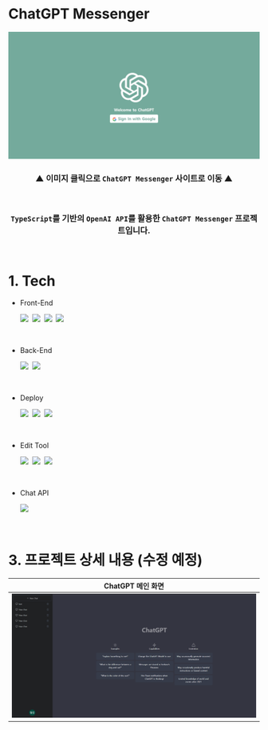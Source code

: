 # ChatGPT Messenger

<div align='center'>
<a href='https://chatgpt-messenger-hyungjinhan.vercel.app/'>
<img src="./public/loginscreen.png">
</a>

### ▲ 이미지 클릭으로 `ChatGPT Messenger` 사이트로 이동 ▲

</div>

<br>

<div align='center'>

### `TypeScript`를 기반의 `OpenAI API`를 활용한 `ChatGPT Messenger` 프로젝트입니다.

</div>

<br>

# 1. Tech

- Front-End
  <br>

  <img src="https://img.shields.io/badge/JavaScript-F7DF1E?style=flat-square&logo=JavaScript&logoColor=424242">&nbsp;
  <img src="https://img.shields.io/badge/TypeScript-3178C6?style=flat-square&logo=TypeScript&logoColor=white">&nbsp;
  <img src="https://img.shields.io/badge/Next.js-000000?style=flat-square&logo=Next.js&logoColor=white">&nbsp;
  <img src="https://img.shields.io/badge/Tailwind CSS-06B6D4?style=flat-square&logo=Tailwind CSS&logoColor=white">

<br>

- Back-End
  <br>

  <img src="https://img.shields.io/badge/Node.js-339933?style=flat-square&logo=Node.js&logoColor=white">&nbsp;
  <img src="https://img.shields.io/badge/Firebase-FFCA28?style=flat-square&logo=Firebase&logoColor=black">

<br>

- Deploy
  <br>

  <img src="https://img.shields.io/badge/Vercel-000000?style=flat-square&logo=Vercel&logoColor=white">&nbsp;
  <img src="https://img.shields.io/badge/Firebase-FFCA28?style=flat-square&logo=Firebase&logoColor=black">&nbsp;
  <img src="https://img.shields.io/badge/Google Cloud-4285F4?style=flat-square&logo=Google Cloud&logoColor=white">

<br>

- Edit Tool
  <br>

  <img src="https://img.shields.io/badge/Visual Studio Code-007ACC?style=flat-square&logo=Visual Studio Code&logoColor=white">&nbsp;
  <img src="https://img.shields.io/badge/Git-F05032?style=flat-square&logo=Git&logoColor=white">&nbsp;
  <img src="https://img.shields.io/badge/GitHub-181717?style=flat-square&logo=GitHub&logoColor=white">

<br>

- Chat API
  <br>

  <img src="https://img.shields.io/badge/OpenAI-412991?style=flat-square&logo=OpenAI&logoColor=white">

<br>

# 3. 프로젝트 상세 내용 (수정 예정)

<div align='center'>

| ChatGPT 메인 화면                 |
| --------------------------------- |
| <img src="./public/mainchat.png"> |

</div>
